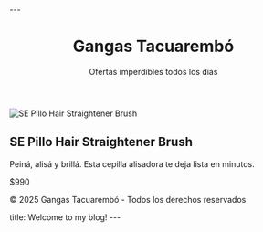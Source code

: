 ---<!DOCTYPE html>
<html lang="es">
<head>
  <meta charset="UTF-8" />
  <meta name="viewport" content="width=device-width, initial-scale=1.0"/>
  <title>Gangas Tacuarembó</title>
  <link rel="stylesheet" href="style.css" />
</head>
<body>
  <header>
    <h1>Gangas Tacuarembó</h1>
    <p>Ofertas imperdibles todos los días</p>
  </header>

  <main>
    <section class="product">
      <img src="pillo.jpg" alt="SE Pillo Hair Straightener Brush" />
      <div class="product-info">
        <h2>SE Pillo Hair Straightener Brush</h2>
        <p>Peiná, alisá y brillá. Esta cepilla alisadora te deja lista en minutos.</p>
        <span class="price">$990</span>
      </div>
    </section>
  </main>

  <footer>
    <p>© 2025 Gangas Tacuarembó - Todos los derechos reservados</p>
  </footer>
</body>
</html>
title: Welcome to my blog!
---
